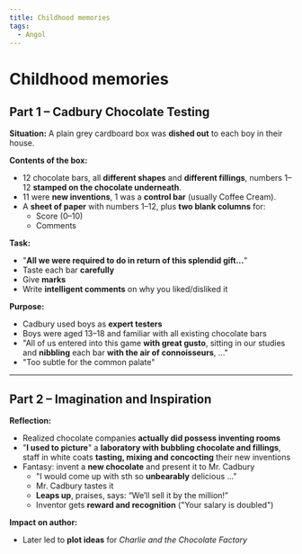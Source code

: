 ```yaml
---
title: Childhood memories
tags:
  - Angol
---
```


# Childhood memories

## Part 1 – Cadbury Chocolate Testing

**Situation:** A plain grey cardboard box was **dished out** to each boy in their house.

**Contents of the box:**
- 12 chocolate bars, all **different shapes** and **different fillings**, numbers 1–12 **stamped on the chocolate underneath**.
- 11 were **new inventions**, 1 was a **control bar** (usually Coffee Cream).
- A **sheet of paper** with numbers 1–12, plus **two blank columns** for:
    - Score (0–10)
    - Comments

**Task:**
- "**All we were required to do in return of this splendid gift...**"
- Taste each bar **carefully**
- Give **marks**
- Write **intelligent comments** on why you liked/disliked it

**Purpose:**
- Cadbury used boys as **expert testers**
- Boys were aged 13–18 and familiar with all existing chocolate bars
- "All of us entered into this game **with great gusto**, sitting in our studies and **nibbling** each bar **with the air of connoisseurs**, ..."
- "Too subtle for the common palate"

---

## Part 2 – Imagination and Inspiration

**Reflection:**
- Realized chocolate companies **actually did possess inventing rooms**
- "**I used to picture**" a **laboratory with bubbling chocolate and fillings**, staff in white coats **tasting, mixing and concocting** their new inventions
- Fantasy: invent a **new chocolate** and present it to Mr. Cadbury
	- "I would come up with sth so **unbearably** delicious ..."
    - Mr. Cadbury tastes it
    - **Leaps up**, praises, says: “We’ll sell it by the million!”
    - Inventor gets **reward and recognition** ("Your salary is doubled")

**Impact on author:**
- Later led to **plot ideas** for _Charlie and the Chocolate Factory_